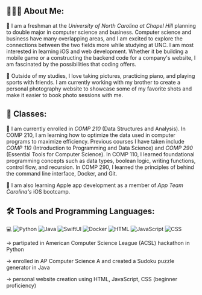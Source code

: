 ## 👨🏻‍💻 About Me: 
🏫 I am a freshman at the _University of North Carolina at Chapel Hill_ planning to double major in computer science and business. Computer science and business have many overlapping areas, and I am excited to explore the connections between the two fields more while studying at UNC. I am most interested in learning iOS and web development. Whether it be building a mobile game or a constructing the backend code for a company's website, I am fascinated by the possibilities that coding offers. 

📸 Outside of my studies, I love taking pictures, practicing piano, and playing sports with friends. I am currently working with my brother to create a personal photography website to showcase some of my favorite shots and make it easier to book photo sessions with me. 

## 📖 Classes:
📝 I am currently enrolled in _COMP 210_ (Data Structures and Analysis). In COMP 210, I am learning how to optimize the data used in computer programs to maximize efficiency. Previous courses I have taken include _COMP 110_ (Introduction to Programming and Data Science) and _COMP 290_ (Essential Tools for Computer Science). In COMP 110, I learned foundational programming concepts such as data types, boolean logic, writing functions, control flow, and recursion. In COMP 290, I learned the principles of behind the command line interface, Docker, and Git. 

📱 I am also learning Apple app development as a member of _App Team Carolina's_ iOS bootcamp.

## 🛠️ Tools and Programming Languages:
💻 
![Python](https://img.shields.io/badge/-Python-05122A?style=flat&logo=python)
![Java](https://img.shields.io/badge/-Java-05122A?style=flat&logo=oracle)
![SwiftUI](https://img.shields.io/badge/-SwiftUI-05122A?style=flat&logo=swift&logoColor=03c3ff)
![Docker](https://img.shields.io/badge/-Docker-05122A?style=flat&logo=docker)
![HTML](https://img.shields.io/badge/-HTML-05122A?style=flat&logo=html5)
![JavaScript](https://img.shields.io/badge/-JavaScript-05122A?style=flat&logo=javascript)
![CSS](https://img.shields.io/badge/-CSS-05122A?style=flat&logo=css3&logoColor=1572B6)

-> partipated in American Computer Science League (ACSL) hackathon in Python

-> enrolled in AP Computer Science A and created a Sudoku puzzle generator in Java

-> personal website creation using HTML, JavaScript, CSS (beginner proficiency)


<!--
**aqyang28/aqyang28** is a ✨ _special_ ✨ repository because its `README.md` (this file) appears on your GitHub profile.

Here are some ideas to get you started:

- 🔭 I’m currently working on ...
- 🌱 I’m currently learning ...
- 👯 I’m looking to collaborate on ...
- 🤔 I’m looking for help with ...
- 💬 Ask me about ...
- 📫 How to reach me: ...
- 😄 Pronouns: ...
- ⚡ Fun fact: ...
-->
